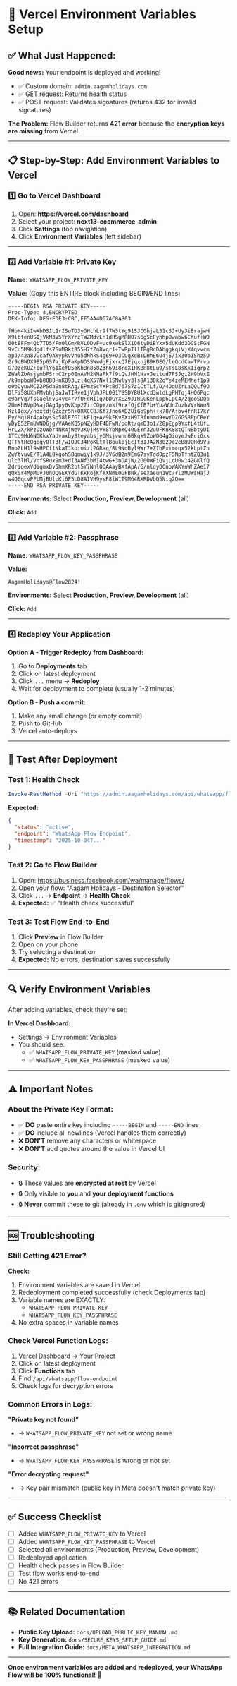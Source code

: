 # 🔐 Vercel Environment Variables Setup

## ✅ What Just Happened:

**Good news:** Your endpoint is deployed and working!
- ✅ Custom domain: `admin.aagamholidays.com`
- ✅ GET request: Returns health status
- ✅ POST request: Validates signatures (returns 432 for invalid signatures)

**The Problem:** Flow Builder returns **421 error** because the **encryption keys are missing** from Vercel.

---

## 📋 Step-by-Step: Add Environment Variables to Vercel

### 1️⃣ Go to Vercel Dashboard

1. Open: **https://vercel.com/dashboard**
2. Select your project: **next13-ecommerce-admin**
3. Click **Settings** (top navigation)
4. Click **Environment Variables** (left sidebar)

---

### 2️⃣ Add Variable #1: Private Key

**Name:** `WHATSAPP_FLOW_PRIVATE_KEY`

**Value:** (Copy this ENTIRE block including BEGIN/END lines)

```
-----BEGIN RSA PRIVATE KEY-----
Proc-Type: 4,ENCRYPTED
DEK-Info: DES-EDE3-CBC,FF5AA4D67AC8AB03

fHbH4kiIwXbDS1L1rISoTD3yGHchLr9f7W5tYg91SJCGhjaL31c3J+Uy3iBrajwH
X9lbfenUSIjVkM3V5YrXYrzTWZMdvLn1dRSgMRHO7s6gScFyhhpOwabw6CKuf+WO
00t8FFm4Qb7TD5/Fo0lGm/RVL0DvF+uc9xwkSlX1O6tyDiBYxx5dUKdd3DGStFGN
9vCu5M9Kdgdlfs7SuMBkt855H7tZn8vqr1+TwRpTllTBg8cDAhggkqiVjX4qvvcm
apJ/42a8VGcaf9AWypkvVnu5dNhkS4g69+O3CUgXdBTDHhE6U4j5/ix30b1Shz5O
2r9cBWDX9B5p6S7ajKpFaKpNOS5WwdgFjxrcQ7EjqxojB9KDEG/leQcdCawTPrvp
G7OzeKUZ+0uflY6IXefD5oKhBn858Z3h69i8reX1HKBP8tLu9/sTsL8sKkIigrp2
ZWalZbAsjymbFSrnC2rp0EnAVN2NNaPk7f9iQvJHM1HavJeitud7PSJgi2H9bVxE
/k9mpboWOxb8OB0HnKB93Lzl4qX57Nxl1SNwlyy3ls8A13Dk2qYe4zeMEMhef1p9
o0bDyuwMCZ2PSda9n8tRAg/EPmzScYXPtBd767S7z1CtTLf/D/4OqUZrLaQQLf9O
DlFi58UXhFMvbhjSaJwTIRve1jVphJPLO01Y8SDYBUlXcd3wldLgPHTqj4HQ6Pqc
c9arVg7fsGaelFvU4yc4r7fUFdRi1g7bDGYXEZ9JIRGGKenLpp6CpC4/2qcoSDQp
2UmKhBVpDNajGAgJpy6vKbp27irCQpY/okf9rxfQjCfB7b+YuaWUnZozhVVrWWo8
KzlIgx//ndxtdjGZxzr5h+ORXCC8JKf7Jno6XD2UiGo9ph++k78/Ajbv4fnRI7kY
Py/Mqi8r4pAbysSp58lEZGIikE1q+A/9kFKvEXxH9T8fnamd9+wYDZGGSBPpCBeY
yDyE52FmUWND6jg/VAAeKQ5pNZyHDF4DFwN/pqRt/qmD3o1/28pEgp9YxfL4tUfL
HrL2X/kPzDzOWbr4NR4jWeV3KOjRsVx8YbMpYQ40GEYn32uUFKnK88tQTNBbtyUi
1TCq9Hd6NGKkxYadvaxbyBteyabsjyGMsjvwnnGBkqk9ZoWO64gOioyeJwEciGxk
QTTYtHcOgoqyOTT3F/wIOJC34PoKLtTlBoukpjEcIt3IJA2N302De2eBH9OHd9Vu
BnoZLH1l9sHPCf1NkaIJkoioizl2GRaq/8L9NqByl9Wr7+ZIbPximcqx52kLptZb
ZwYtvuvE/T1A4LOkqohSBqmwiy1k9J/3V6dB2m9EmG7syTdd0pzF5NpTfntZQ3u1
ulc3lMl/VnfSRux9m3+dI3ANf3bMI4twG+3nDAjW/2O0OWFiQVjLcU0w14ZGKlfQ
2drioexVdiqmxDv5hmXR2bt5Y7NnlQOAAayBXfApA/G/nldyOCnoWAKYnWhZAe17
qQxSr4MpMuvJ0hOQGEKYdGTKkRojKfYXNmEOGFBNk/seXaeun1Wc7rlzMUWsHajJ
w4Q6qcvPFbMjBUlpKi6F5LD8AIVH9ysP8lW1T9M64RXRDVbQ5Niq2Q==
-----END RSA PRIVATE KEY-----
```

**Environments:** Select **Production, Preview, Development** (all)

**Click:** `Add`

---

### 3️⃣ Add Variable #2: Passphrase

**Name:** `WHATSAPP_FLOW_KEY_PASSPHRASE`

**Value:**
```
AagamHolidays@Flow2024!
```

**Environments:** Select **Production, Preview, Development** (all)

**Click:** `Add`

---

### 4️⃣ Redeploy Your Application

**Option A - Trigger Redeploy from Dashboard:**
1. Go to **Deployments** tab
2. Click on latest deployment
3. Click `...` menu → **Redeploy**
4. Wait for deployment to complete (usually 1-2 minutes)

**Option B - Push a commit:**
1. Make any small change (or empty commit)
2. Push to GitHub
3. Vercel auto-deploys

---

## 🧪 Test After Deployment

### Test 1: Health Check
```powershell
Invoke-RestMethod -Uri "https://admin.aagamholidays.com/api/whatsapp/flow-endpoint" -Method GET
```

**Expected:**
```json
{
  "status": "active",
  "endpoint": "WhatsApp Flow Endpoint",
  "timestamp": "2025-10-04T..."
}
```

### Test 2: Go to Flow Builder
1. Open: https://business.facebook.com/wa/manage/flows/
2. Open your flow: "Aagam Holidays - Destination Selector"
3. Click `...` → **Endpoint** → **Health Check**
4. **Expected:** ✅ "Health check successful"

### Test 3: Test Flow End-to-End
1. Click **Preview** in Flow Builder
2. Open on your phone
3. Try selecting a destination
4. **Expected:** No errors, destination saves successfully

---

## 🔍 Verify Environment Variables

After adding variables, check they're set:

**In Vercel Dashboard:**
- Settings → Environment Variables
- You should see:
  - ✅ `WHATSAPP_FLOW_PRIVATE_KEY` (masked value)
  - ✅ `WHATSAPP_FLOW_KEY_PASSPHRASE` (masked value)

---

## ⚠️ Important Notes

### About the Private Key Format:
- ✅ **DO** paste entire key including `-----BEGIN` and `-----END` lines
- ✅ **DO** include all newlines (Vercel handles them correctly)
- ❌ **DON'T** remove any characters or whitespace
- ❌ **DON'T** add quotes around the value in Vercel UI

### Security:
- 🔒 These values are **encrypted at rest** by Vercel
- 🔒 Only visible to **you** and **your deployment functions**
- 🔒 **Never** commit these to git (already in `.env` which is gitignored)

---

## 🆘 Troubleshooting

### Still Getting 421 Error?
**Check:**
1. Environment variables are saved in Vercel
2. Redeployment completed successfully (check Deployments tab)
3. Variable names are EXACTLY:
   - `WHATSAPP_FLOW_PRIVATE_KEY`
   - `WHATSAPP_FLOW_KEY_PASSPHRASE`
4. No extra spaces in variable names

### Check Vercel Function Logs:
1. Vercel Dashboard → Your Project
2. Click on latest deployment
3. Click **Functions** tab
4. Find `/api/whatsapp/flow-endpoint`
5. Check logs for decryption errors

### Common Errors in Logs:

**"Private key not found"**
- → `WHATSAPP_FLOW_PRIVATE_KEY` not set or wrong name

**"Incorrect passphrase"**
- → `WHATSAPP_FLOW_KEY_PASSPHRASE` is wrong or not set

**"Error decrypting request"**
- → Key pair mismatch (public key in Meta doesn't match private key)

---

## ✅ Success Checklist

- [ ] Added `WHATSAPP_FLOW_PRIVATE_KEY` to Vercel
- [ ] Added `WHATSAPP_FLOW_KEY_PASSPHRASE` to Vercel
- [ ] Selected all environments (Production, Preview, Development)
- [ ] Redeployed application
- [ ] Health check passes in Flow Builder
- [ ] Test flow works end-to-end
- [ ] No 421 errors

---

## 📚 Related Documentation

- **Public Key Upload:** `docs/UPLOAD_PUBLIC_KEY_MANUAL.md`
- **Key Generation:** `docs/SECURE_KEYS_SETUP_GUIDE.md`
- **Full Integration Guide:** `docs/META_WHATSAPP_INTEGRATION.md`

---

**Once environment variables are added and redeployed, your WhatsApp Flow will be 100% functional!** 🎉
